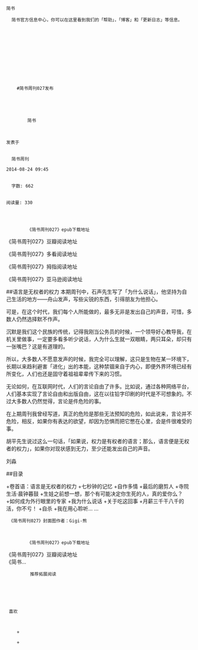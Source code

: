 
    
  
    
    

    简书
  
      简书官方信息中心，你可以在这里看到我们的「帮助」，「博客」和「更新日志」等信息。

  
  
    
  
    
      
    


    
      
        #简书周刊027发布
        
          
            
              
            
            简书
        
        
    
    发表于 

    
      简书周刊

    2014-08-24 09:45

    
      字数: 662
    

    阅读量: 330
  


        
            《简书周刊027》epub下载地址

  《简书周刊027》豆瓣阅读地址

  《简书周刊027》多看阅读地址

  《简书周刊027》拇指阅读地址

  《简书周刊027》亚马逊阅读地址

>
##语言是无权者的权力
  本期周刊中，石声先生写了「为什么说话」，他坚持为自己生活的地方——舟山发声，写些尖锐的东西，引得朋友为他担心。

  可是，在这个时代，我们每个人所能做的，最多无非是发出自己的声音，可惜，多数人仍然选择默不作声。

  沉默是我们这个民族的传统，记得我刚当公务员的时候，一个领导好心教导我，在机关里做事，一定要多看多听少说话，人为什么生就一双眼睛，两只耳朵，却只有一张嘴巴？这是有道理的。

  所以，大多数人不愿意发声的时候，我完全可以理解，这只是生物在某一环境下，长期以来趋利避害「进化」出的本能，这种禁锢来自于内心，即便外界环境已经有所变化，人们也还是固守着祖祖辈辈传下来的习惯。

  无论如何，在互联网时代，人们的言论自由了许多。比如说，通过各种网络平台，人们基本实现了言论自由和出版自由，这在以往铅字印刷的时代是不可想象的。不过大多数人仍然觉得，言论是件危险的事。

  在上期周刊我曾经写道，真正的危险是那些无法预知的危险，如此说来，言论并不危险，相反，如果你有表达的欲望，却因为恐惧而把它憋在心里，会是件很难受的事。

  胡平先生说过这么一句话，「如果说，权力是有权者的语言；那么，语言便是无权者的权力」，如果你对现状感到无力，至少还能发出自己的声音。

  刘淼


##目录

+卷首语：语言是无权者的权力
+七秒钟的记忆
+自作多情
+最后的磨剪人
+寺院生活·晨钟暮鼓
+生娃之前想一想，那个有可能决定你生死的人，真的爱你么？
+如何成为外行眼里的专家
+我为什么说话
+关于吃这回事
+月薪三千干八千的活，你不亏！
+自杀
+我在用心聆听… …

  

     《简书周刊027》封面图作者：Gigi-熊


        
            《简书周刊027》epub下载地址  
  《简书周刊027》豆瓣阅读地址  
  《简书...
      
    
    
      
      
      
          
             推荐拓展阅读
        
      
    
    
      
          
     喜欢

      
      
        +
                  
        +
          
        
      
    
  


